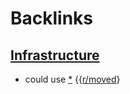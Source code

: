 
# Backlinks
## [Infrastructure](<Infrastructure.md>)
- could use [*](((B6fmZASx5))) {{[r/moved](<../r/moved.md>)}

